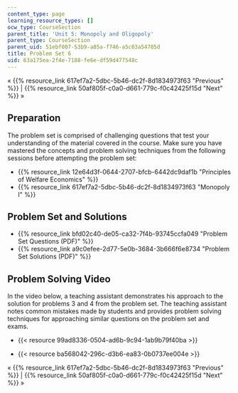 ```yaml
---
content_type: page
learning_resource_types: []
ocw_type: CourseSection
parent_title: 'Unit 5: Monopoly and Oligopoly'
parent_type: CourseSection
parent_uid: 51ebf007-53b9-a85a-f746-a5c03a54785d
title: Problem Set 6
uid: 63a175ea-2f4e-7188-fe6e-df59d477548c
---
```


« {{% resource_link 617ef7a2-5dbc-5b46-dc2f-8d1834973f63 "Previous" %}} | {{% resource_link 50af805f-c0a0-d661-779c-f0c42425f15d "Next" %}} »

Preparation
-----------

The problem set is comprised of challenging questions that test your understanding of the material covered in the course. Make sure you have mastered the concepts and problem solving techniques from the following sessions before attempting the problem set:

*   {{% resource_link 12e64d3f-0644-2707-bfcb-6442dc9daf1b "Principles of Welfare Economics" %}}
*   {{% resource_link 617ef7a2-5dbc-5b46-dc2f-8d1834973f63 "Monopoly I" %}}

Problem Set and Solutions
-------------------------

*   {{% resource_link bfd02c40-de05-ca32-7f4b-93745ccfa049 "Problem Set Questions (PDF)" %}}
*   {{% resource_link a9c0efee-2d77-5e0b-3684-3b666f6e8734 "Problem Set Solutions (PDF)" %}}

Problem Solving Video
---------------------

In the video below, a teaching assistant demonstrates his approach to the solution for problems 3 and 4 from the problem set. The teaching assistant notes common mistakes made by students and provides problem solving techniques for approaching similar questions on the problem set and exams.

*   {{< resource 99ad8336-0504-ad6b-9c94-1ab9b79f40ba >}}

*   {{< resource ba568042-296c-d3b6-ea83-0b0737ee004e >}}

« {{% resource_link 617ef7a2-5dbc-5b46-dc2f-8d1834973f63 "Previous" %}} | {{% resource_link 50af805f-c0a0-d661-779c-f0c42425f15d "Next" %}} »